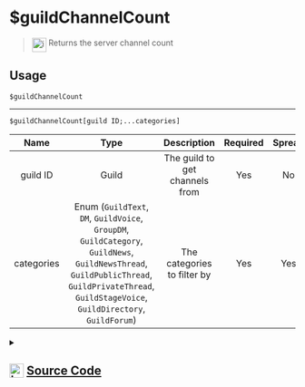 # $guildChannelCount
> <img align="top" src="https://upload.wikimedia.org/wikipedia/commons/thumb/e/e4/Infobox_info_icon.svg/160px-Infobox_info_icon.svg.png?20150409153300" alt="image" width="25" height="auto"> Returns the server channel count
## Usage
```
$guildChannelCount
```
---
```
$guildChannelCount[guild ID;...categories]
```
| Name | Type | Description | Required | Spread
| :---: | :---: | :---: | :---: | :---: |
guild ID | Guild | The guild to get channels from | Yes | No
categories | Enum (`GuildText`, `DM`, `GuildVoice`, `GroupDM`, `GuildCategory`, `GuildNews`, `GuildNewsThread`, `GuildPublicThread`, `GuildPrivateThread`, `GuildStageVoice`, `GuildDirectory`, `GuildForum`) | The categories to filter by | Yes | Yes
<details>
<summary>
    
## <img align="top" src="https://cdn4.iconfinder.com/data/icons/iconsimple-logotypes/512/github-512.png" alt="image" width="25" height="auto">  [Source Code](https://github.com/tryforge/ForgeScript-V2/blob/main/src/native/guildChannelCount.ts)
    
</summary>
    
```ts
import { ChannelType } from "discord.js"
import { ArgType, NativeFunction, Return } from "../structures"

export default new NativeFunction({
    name: "$guildChannelCount",
    version: "1.0.0",
    description: "Returns the server channel count",
    brackets: false,
    unwrap: true,
    args: [
        {
            name: "guild ID",
            description: "The guild to get channels from",
            rest: false,
            type: ArgType.Guild,
            required: true,
        },
        {
            name: "categories",
            description: "The categories to filter by",
            rest: true,
            required: true,
            enum: ChannelType,
            type: ArgType.Enum,
        },
    ],
    execute(ctx, [guild, categories]) {
        guild ??= ctx.guild!
        return Return.success(
            (this.hasFields ? guild.channels.cache.filter((x) => categories.includes(x.type)) : guild.channels.cache)
                .size
        )
    },
})

```
    
</details>